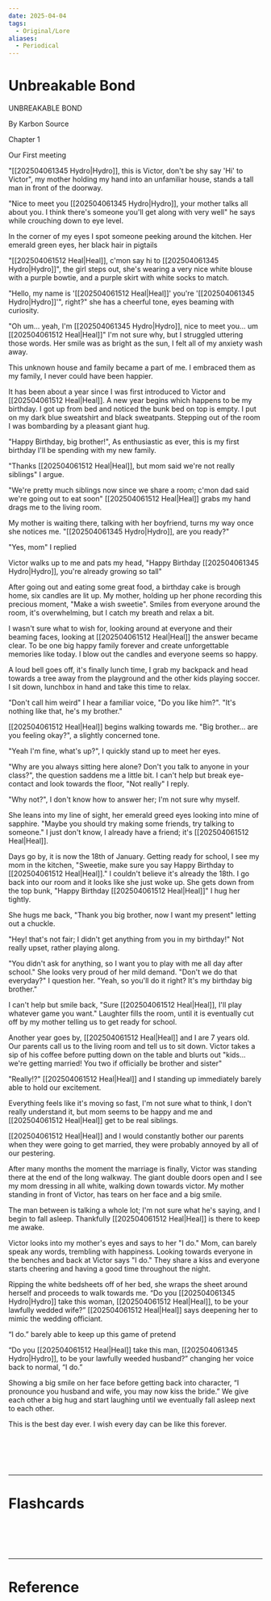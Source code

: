 ```yaml
---
date: 2025-04-04
tags:
  - Original/Lore
aliases:
  - Periodical
---
```

# Unbreakable Bond
UNBREAKABLE BOND

  

By Karbon Source

  
  
  
  
  

Chapter 1

Our First meeting







"[[202504061345 Hydro|Hydro]], this is Victor, don't be shy say 'Hi' to Victor", my mother holding my hand into an unfamiliar house, stands a tall man in front of the doorway.

"Nice to meet you [[202504061345 Hydro|Hydro]], your mother talks all about you. I think there's someone you'll get along with very well" he says while crouching down to eye level.

In the corner of my eyes I spot someone peeking around the kitchen. Her emerald green eyes, her black hair in pigtails

"[[202504061512 Heal|Heal]], c'mon say hi to [[202504061345 Hydro|Hydro]]", the girl steps out, she's wearing a very nice white blouse with a purple bowtie, and a purple skirt with white socks to match.

"Hello, my name is '[[202504061512 Heal|Heal]]' you're '[[202504061345 Hydro|Hydro]]'", right?" she has a cheerful tone, eyes beaming with curiosity.

"Oh um... yeah, I'm [[202504061345 Hydro|Hydro]], nice to meet you... um [[202504061512 Heal|Heal]]" I'm not sure why, but I struggled uttering those words. Her smile was as bright as the sun, I felt all of my anxiety wash away.

This unknown house and family became a part of me. I embraced them as my family, I never could have been happier.

It has been about a year since I was first introduced to Victor and [[202504061512 Heal|Heal]]. A new year begins which happens to be my birthday. I got up from bed and noticed the bunk bed on top is empty. I put on my dark blue sweatshirt and black sweatpants. Stepping out of the room I was bombarding by a pleasant giant hug.

"Happy Birthday, big brother!", As enthusiastic as ever, this is my first birthday I'll be spending with my new family.

"Thanks [[202504061512 Heal|Heal]], but mom said we're not really siblings" I argue.

"We're pretty much siblings now since we share a room; c'mon dad said we're going out to eat soon" [[202504061512 Heal|Heal]] grabs my hand drags me to the living room.

My mother is waiting there, talking with her boyfriend, turns my way once she notices me. "[[202504061345 Hydro|Hydro]], are you ready?"

"Yes, mom" I replied

Victor walks up to me and pats my head, "Happy Birthday [[202504061345 Hydro|Hydro]], you're already growing so tall"

After going out and eating some great food, a birthday cake is brough home, six candles are lit up. My mother, holding up her phone recording this precious moment, "Make a wish sweetie". Smiles from everyone around the room, it's overwhelming, but I catch my breath and relax a bit.

I wasn't sure what to wish for, looking around at everyone and their beaming faces, looking at [[202504061512 Heal|Heal]] the answer became clear. To be one big happy family forever and create unforgettable memories like today. I blow out the candles and everyone seems so happy.

A loud bell goes off, it's finally lunch time, I grab my backpack and head towards a tree away from the playground and the other kids playing soccer. I sit down, lunchbox in hand and take this time to relax.

"Don't call him weird" I hear a familiar voice, "Do you like him?". "It's nothing like that, he's my brother."

[[202504061512 Heal|Heal]] begins walking towards me. "Big brother... are you feeling okay?", a slightly concerned tone.

"Yeah I'm fine, what's up?", I quickly stand up to meet her eyes.

"Why are you always sitting here alone? Don't you talk to anyone in your class?", the question saddens me a little bit. I can't help but break eye-contact and look towards the floor, "Not really" I reply.

"Why not?", I don't know how to answer her; I'm not sure why myself.

She leans into my line of sight, her emerald greed eyes looking into mine of sapphire. "Maybe you should try making some friends, try talking to someone." I just don't know, I already have a friend; it's [[202504061512 Heal|Heal]].

Days go by, it is now the 18th of January. Getting ready for school, I see my mom in the kitchen, "Sweetie, make sure you say Happy Birthday to [[202504061512 Heal|Heal]]." I couldn't believe it's already the 18th. I go back into our room and it looks like she just woke up. She gets down from the top bunk, "Happy Birthday [[202504061512 Heal|Heal]]" I hug her tightly.

She hugs me back, "Thank you big brother, now I want my present" letting out a chuckle.

"Hey! that's not fair; I didn't get anything from you in my birthday!" Not really upset, rather playing along.

"You didn't ask for anything, so I want you to play with me all day after school." She looks very proud of her mild demand. "Don't we do that everyday?" I question her. "Yeah, so you'll do it right? It's my birthday big brother."

I can't help but smile back, "Sure [[202504061512 Heal|Heal]], I'll play whatever game you want." Laughter fills the room, until it is eventually cut off by my mother telling us to get ready for school.

Another year goes by, [[202504061512 Heal|Heal]] and I are 7 years old. Our parents call us to the living room and tell us to sit down. Victor takes a sip of his coffee before putting down on the table and blurts out "kids... we're getting married! You two if officially be brother and sister"

"Really!?" [[202504061512 Heal|Heal]] and I standing up immediately barely able to hold our excitement.

Everything feels like it's moving so fast, I'm not sure what to think, I don't really understand it, but mom seems to be happy and me and [[202504061512 Heal|Heal]] get to be real siblings.

[[202504061512 Heal|Heal]] and I would constantly bother our parents when they were going to get married, they were probably annoyed by all of our pestering.

After many months the moment the marriage is finally, Victor was standing there at the end of the long walkway. The giant double doors open and I see my mom dressing in all white, walking down towards victor. My mother standing in front of Victor, has tears on her face and a big smile.

The man between is talking a whole lot; I'm not sure what he's saying, and I begin to fall asleep. Thankfully [[202504061512 Heal|Heal]] is there to keep me awake.

Victor looks into my mother's eyes and says to her "I do." Mom, can barely speak any words, trembling with happiness. Looking towards everyone in the benches and back at Victor says "I do." They share a kiss and everyone starts cheering and having a good time throughout the night.

Ripping the white bedsheets off of her bed, she wraps the sheet around herself and proceeds to walk towards me. “Do you [[202504061345 Hydro|Hydro]] take this woman, [[202504061512 Heal|Heal]], to be your lawfully wedded wife?” [[202504061512 Heal|Heal]] says deepening her to mimic the wedding officiant.

“I do.” barely able to keep up this game of pretend

“Do you [[202504061512 Heal|Heal]] take this man, [[202504061345 Hydro|Hydro]], to be your lawfully weeded husband?” changing her voice back to normal, “I do.”

Showing a big smile on her face before getting back into character, “I pronounce you husband and wife, you may now kiss the bride.” We give each other a big hug and start laughing until we eventually fall asleep next to each other.

This is the best day ever. I wish every day can be like this forever.

# ‌
---
# Flashcards


# ‌
---
# Reference
